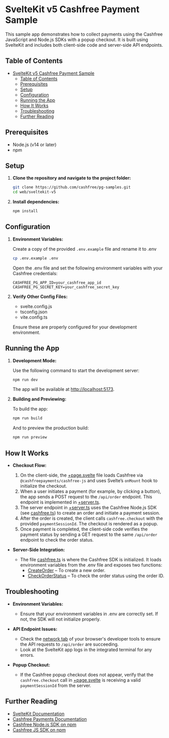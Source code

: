 # SvelteKit v5 Cashfree Payment Sample

This sample app demonstrates how to collect payments using the Cashfree JavaScript and Node.js SDKs with a popup checkout. It is built using SvelteKit and includes both client-side code and server-side API endpoints.

## Table of Contents

- [SvelteKit v5 Cashfree Payment Sample](#sveltekit-v5-cashfree-payment-sample)
	- [Table of Contents](#table-of-contents)
	- [Prerequisites](#prerequisites)
	- [Setup](#setup)
	- [Configuration](#configuration)
	- [Running the App](#running-the-app)
	- [How It Works](#how-it-works)
	- [Troubleshooting](#troubleshooting)
	- [Further Reading](#further-reading)

## Prerequisites

- Node.js (v14 or later)
- npm

## Setup

1. **Clone the repository and navigate to the project folder:**

   ```bash
   git clone https://github.com/cashfree/pg-samples.git
   cd web/sveltekit-v5
   ```

2. **Install dependencies:**

   ```bash
   npm install
   ```

## Configuration

1. **Environment Variables:**

   Create a copy of the provided `.env.example` file and rename it to .env

   ```bash
   cp .env.example .env
   ```

   Open the .env file and set the following environment variables with your Cashfree credentials:

   ```
   CASHFREE_PG_APP_ID=your_cashfree_app_id
   CASHFREE_PG_SECRET_KEY=your_cashfree_secret_key
   ```

2. **Verify Other Config Files:**

   - svelte.config.js
   - tsconfig.json
   - vite.config.ts

   Ensure these are properly configured for your development environment.

## Running the App

1. **Development Mode:**

   Use the following command to start the development server:

   ```bash
   npm run dev
   ```

   The app will be available at [http://localhost:5173](http://localhost:5173).

2. **Building and Previewing:**

   To build the app:

   ```bash
   npm run build
   ```

   And to preview the production build:

   ```bash
   npm run preview
   ```

## How It Works

- **Checkout Flow:**

  1. On the client-side, the [+page.svelte](https://github.com/cashfree/pg-samples/blob/main/web/sveltekit-v5/src/routes/%2Bpage.svelte) file loads Cashfree via `@cashfreepayments/cashfree-js` and uses Svelte’s `onMount` hook to initialize the checkout.
  2. When a user initiates a payment (for example, by clicking a button), the app sends a POST request to the `/api/order` endpoint. This endpoint is implemented in [+server.ts](<[http://_vscodecontentref_/3](https://github.com/cashfree/pg-samples/blob/main/web/sveltekit-v5/src/routes/api/order/%2Bserver.ts)>).
  3. The server endpoint in [+server.ts](<[http://_vscodecontentref_/4](https://github.com/cashfree/pg-samples/blob/main/web/sveltekit-v5/src/routes/api/order/%2Bserver.ts)>) uses the Cashfree Node.js SDK (see [cashfree.ts](https://github.com/cashfree/pg-samples/blob/main/web/sveltekit-v5/src/lib/server/cashfree.ts)) to create an order and initiate a payment session.
  4. After the order is created, the client calls `cashfree.checkout` with the provided `paymentSessionId`. The checkout is rendered as a popup.
  5. Once payment is completed, the client-side code verifies the payment status by sending a GET request to the same `/api/order` endpoint to check the order status.

- **Server-Side Integration:**

  - The file [cashfree.ts](https://github.com/cashfree/pg-samples/blob/main/web/sveltekit-v5/src/lib/server/cashfree.ts) is where the Cashfree SDK is initialized. It loads environment variables from the .env file and exposes two functions:
    - [CreateOrder](https://github.com/cashfree/pg-samples/blob/main/web/sveltekit-v5/src/lib/server/cashfree.ts) – To create a new order.
    - [CheckOrderStatus](https://github.com/cashfree/pg-samples/blob/main/web/sveltekit-v5/src/lib/server/cashfree.ts) – To check the order status using the order ID.

## Troubleshooting

- **Environment Variables:**
  - Ensure that your environment variables in .env are correctly set. If not, the SDK will not initialize properly.
- **API Endpoint Issues:**

  - Check the [network tab](https://developer.mozilla.org/en-US/docs/Tools/Network_Monitor) of your browser's developer tools to ensure the API requests to `/api/order` are succeeding.
  - Look at the SvelteKit app logs in the integrated terminal for any errors.

- **Popup Checkout:**
  - If the Cashfree popup checkout does not appear, verify that the `cashfree.checkout` call in [+page.svelte](https://github.com/cashfree/pg-samples/blob/main/web/sveltekit-v5/src/routes/%2Bpage.svelte) is receiving a valid `paymentSessionId` from the server.

## Further Reading

- [SvelteKit Documentation](https://kit.svelte.dev/docs)
- [Cashfree Payments Documentation](https://docs.cashfree.com)
- [Cashfree Node.js SDK on npm](https://www.npmjs.com/package/cashfree-pg)
- [Cashfree JS SDK on npm](https://www.npmjs.com/package/@cashfreepayments/cashfree-js)
